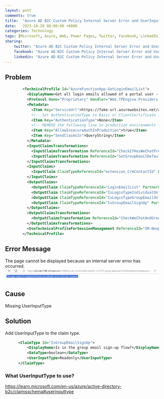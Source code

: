 ```yaml
---
layout: post
comments: true
title:  "Azure AD B2C Custom Policy Internal Server Error and UserInputType"
date:   2023-10-20 08:00:00 +0800
categories: Technology
tags: [Microsoft, Azure, Web, Power Pages, Twitter, Facebook, LinkedIn]
sharing:
    twitter: "Azure AD B2C Custom Policy Internal Server Error and UserInputType"
    facebook: "Azure AD B2C Custom Policy Internal Server Error and UserInputType"
    linkedin: "Azure AD B2C Custom Policy Internal Server Error and UserInputType"
---
```


## Problem
```xml
        <TechnicalProfile Id="AzureFunctionApp-GetLoginEmailList">
          <DisplayName>Get all login emails allowed of a portal user - including individual and group emails</DisplayName>
          <Protocol Name="Proprietary" Handler="Web.TPEngine.Providers.RestfulProvider, Web.TPEngine, Version=1.0.0.0, Culture=neutral, PublicKeyToken=null" />
          <Metadata>
            <Item Key="ServiceUrl">https://fake-url.azurewebsites.net/api/GetLoginEmailList</Item>
            <!-- Set AuthenticationType to Basic or ClientCertificate in production environments -->
            <Item Key="AuthenticationType">None</Item>
            <!-- REMOVE the following line in production environments -->
            <Item Key="AllowInsecureAuthInProduction">true</Item>
            <Item Key="SendClaimsIn">QueryString</Item>
          </Metadata>
          <InputClaimsTransformations>
            <InputClaimsTransformation ReferenceId="CheckIfHasWeChatPresent" />
            <InputClaimsTransformation ReferenceId="SetGroupEmailDefaultClaimValue" />
          </InputClaimsTransformations>
          <InputClaims>
            <InputClaim ClaimTypeReferenceId="extension_CrmContactId" PartnerClaimType="contactId" />
          </InputClaims>
          <OutputClaims>
            <OutputClaim ClaimTypeReferenceId="LoginEmailList" PartnerClaimType="loginEmailList" />
            <OutputClaim ClaimTypeReferenceId="IsLoginTypeIndividualOnly" PartnerClaimType="isLoginTypeIndividualOnly" />
            <OutputClaim ClaimTypeReferenceId="IsLoginTypeGroupEmailOnly" PartnerClaimType="isLoginTypeGroupEmailOnly" />
            <OutputClaim ClaimTypeReferenceId="IsGroupEmailSignUp" PartnerClaimType="isGroupEmailSignUp" />
          </OutputClaims>
          <OutputClaimsTransformations>
            <OutputClaimsTransformation ReferenceId="CheckWeChatAndGroupEmailOnlyLogin" />
          </OutputClaimsTransformations>
          <UseTechnicalProfileForSessionManagement ReferenceId="SM-Noop" />
        </TechnicalProfile>
```

## Error Message
The page cannot be displayed because an internal server error has occurred.
![image](../images/2023-10-20-aad-b2c-custom-policy-internal-server-error-userinputtype/custom-policy-missing-userinputtype-runtime-error.png)

## Cause
Missing UserInputType

## Solution
Add UserInputType to the claim type.

```xml
      <ClaimType Id="IsGroupEmailSignUp">
          <DisplayName>Is in the group email sign-up flow?</DisplayName>
          <DataType>boolean</DataType>
          <UserInputType>Readonly</UserInputType>
      </ClaimType>
```

### What UserInputType to use?
https://learn.microsoft.com/en-us/azure/active-directory-b2c/claimsschema#userinputtype